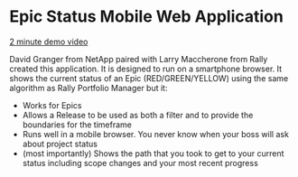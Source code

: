 # Epic Status Mobile Web Application #

[2 minute demo video](http://screencast.com/t/Flyl1FdQ5P3)

David Granger from NetApp paired with Larry Maccherone from Rally created
this application. It is designed to run on a smartphone browser. It shows
the current status of an Epic (RED/GREEN/YELLOW) using the same algorithm
as Rally Portfolio Manager but it:

 - Works for Epics
 - Allows a Release to be used as both a filter and to provide the boundaries for the timeframe
 - Runs well in a mobile browser. You never know when your boss will ask about project status
 - (most importantly) Shows the path that you took to get to your current status including scope
   changes and your most recent progress
   
   